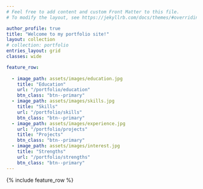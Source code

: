 ```yaml
---
# Feel free to add content and custom Front Matter to this file.
# To modify the layout, see https://jekyllrb.com/docs/themes/#overriding-theme-defaults

author_profile: true
title: "Welcome to my portfolio site!"
layout: collection
# collection: portfolio
entries_layout: grid
classes: wide

feature_row:
 
  - image_path: assets/images/education.jpg
    title: "Education"
    url: "/portfolio/education"
    btn_class: "btn--primary"  
  - image_path: assets/images/skills.jpg
    title: "Skills"
    url: "/portfolio/skills"
    btn_class: "btn--primary"
  - image_path: assets/images/experience.jpg
    url: "/portfolio/projects"
    title: "Projects"
    btn_class: "btn--primary"
  - image_path: assets/images/interest.jpg
    title: "Strengths"
    url: "/portfolio/strengths"
    btn_class: "btn--primary"
---
```

{% include feature_row %}
